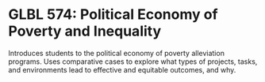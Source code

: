 # GLBL 574: Political Economy of Poverty and Inequality

Introduces students to the political economy of poverty alleviation programs. Uses comparative cases to explore what types of projects, tasks, and environments lead to effective and equitable outcomes, and why.